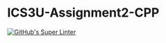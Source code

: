 # ICS3U-Assignment2-CPP

[![GitHub's Super Linter](https://github.com/Dahrio-Francois/ICS3U-Assignment2-CPP/workflows/GitHub's%20Super%20Linter/badge.svg)](https://github.com/Dahrio-Francois/ICS3U-Assignment2-CPP/actions)
